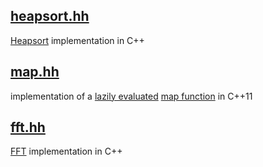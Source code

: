 ## [heapsort.hh](heapsort.hh)

[Heapsort](https://en.wikipedia.org/wiki/Heapsort) implementation in C++

## [map.hh](map.hh)

implementation of a [lazily evaluated](https://en.wikipedia.org/wiki/Lazy_evaluation) [map function](https://en.wikipedia.org/wiki/Map_%28higher-order_function%29) in C++11

## [fft.hh](fft.hh)

[FFT](https://en.wikipedia.org/wiki/Fast_Fourier_transform) implementation in C++
